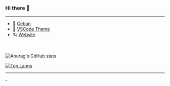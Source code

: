### Hi there 👋
<hr>
<ul>
  <li>🎁  <a href="https://saweria.co/eskeydev">Ceban </a></li>
  <li>🎨  <a href="https://marketplace.visualstudio.com/items?itemName=Eskeyz.eskey-theme&ssr=false#overview">VSCode Theme</a></li>
  <li>🪐  <a href="https://eskeyz.github.io/">Website</a></li>
</ul>
<br>

![Anurag's GitHub stats](https://github-readme-stats.vercel.app/api?username=Eskeyz&theme=midnight-purple&show_icons=true)

[![Top Langs](https://github-readme-stats.vercel.app/api/top-langs/?username=Eskeyz&layout=compact)](https://github.com/anuraghazra/github-readme-stats)

<hr>
<p>-</p>
